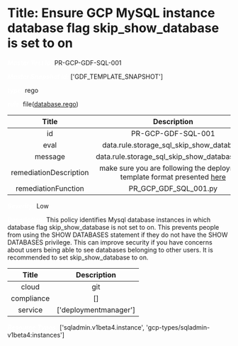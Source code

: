 



# Title: Ensure GCP MySQL instance database flag skip_show_database is set to on


***<font color="white">Master Test Id:</font>*** PR-GCP-GDF-SQL-001

***<font color="white">Master Snapshot Id:</font>*** ['GDF_TEMPLATE_SNAPSHOT']

***<font color="white">type:</font>*** rego

***<font color="white">rule:</font>*** file([database.rego])  
  
  
  
  

|Title|Description|
| :---: | :---: |
|id|PR-GCP-GDF-SQL-001|
|eval|data.rule.storage_sql_skip_show_database|
|message|data.rule.storage_sql_skip_show_database_err|
|remediationDescription|make sure you are following the deployment template format presented <a href='https://cloud.google.com/sql/docs/mysql/admin-api/rest/v1beta4/instances' target='_blank'>here</a>|
|remediationFunction|PR_GCP_GDF_SQL_001.py|


***<font color="white">Severity:</font>*** Low

***<font color="white">Description:</font>*** This policy identifies Mysql database instances in which database flag skip_show_database is not set to on. This prevents people from using the SHOW DATABASES statement if they do not have the SHOW DATABASES privilege. This can improve security if you have concerns about users being able to see databases belonging to other users. It is recommended to set skip_show_database to on.  
  
  

|Title|Description|
| :---: | :---: |
|cloud|git|
|compliance|[]|
|service|['deploymentmanager']|


***<font color="white">Resource Types:</font>*** ['sqladmin.v1beta4.instance', 'gcp-types/sqladmin-v1beta4:instances']


[database.rego]: https://github.com/prancer-io/prancer-compliance-test/tree/master/google/iac/database.rego
